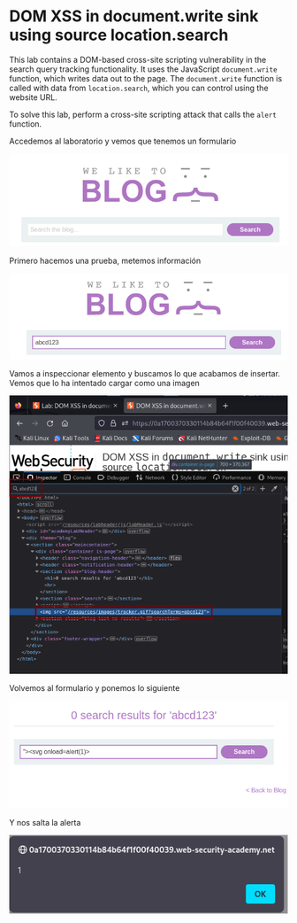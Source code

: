 # DOM XSS in document.write sink using source location.search

This lab contains a DOM-based cross-site scripting 
vulnerability in the search query tracking functionality. It uses the 
JavaScript `document.write` function, which writes data out to the page. The `document.write` function is called with data from `location.search`, which you can control using the website URL.

To solve this lab, perform a cross-site scripting attack that calls the `alert` function.

Accedemos al laboratorio y vemos que tenemos un formulario

![image.png](image.png)

Primero hacemos una prueba, metemos información

![image.png](image%201.png)

Vamos a inspeccionar elemento y buscamos lo que acabamos de insertar. Vemos que lo ha intentado cargar como una imagen

![image.png](image%202.png)

Volvemos al formulario y ponemos lo siguiente

![image.png](image%203.png)

Y nos salta la alerta

![image.png](image%204.png)
